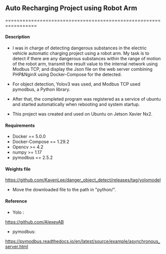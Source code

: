 

## Auto Recharging Project using Robot Arm

=================================================================



#### Description

- I was in charge of detecting dangerous substances in the electric vehicle automatic charging project using a robot arm. My task is to detect if there are any dangerous substances within the range of motion of the robot arm, transmit the result value to the internal network using Modbus TCP, and display the Json file on the web server combining PHP&NginX using Docker-Compose for the detected.

  

- For object detection, Yolov3 was used, and Modbus TCP used pymodbus, a Python library.

- After that, the completed program was registered as a service of ubuntu and started automatically when rebooting and system startup.

- This project was created and used on Ubuntu on Jetson Xavier Nx2. 



#### Requirements

- Docker == 5.0.0
- Docker-Compose == 1.29.2
- Opencv >= 4.2
- numpy >= 1.17
- pymodbus == 2.5.2


#### Weights file
https://github.com/KavenLee/danger_object_detect/releases/tag/yolomodel
- Move the downloaded file to the path in "python/".




#### Reference

- Yolo : 

https://github.com/AlexeyAB



- pymodbus:

https://pymodbus.readthedocs.io/en/latest/source/example/asynchronous_server.html
